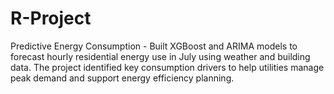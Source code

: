 # R-Project
Predictive Energy Consumption - Built XGBoost and ARIMA models to forecast hourly residential energy use in July using weather and building data. The project identified key consumption drivers to help utilities manage peak demand and support energy efficiency planning.
